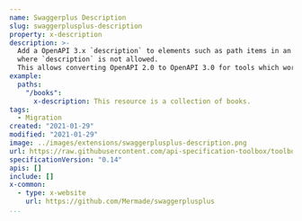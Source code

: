 ```yaml
---
name: Swaggerplus Description
slug: swaggerplusplus-description
property: x-description
description: >-
  Add a OpenAPI 3.x `description` to elements such as path items in an OpenAPI 2.0 API description document
  where `description` is not allowed.
  This allows converting OpenAPI 2.0 to OpenAPI 3.0 for tools which work with OpenAPI 3.0.
example:
  paths:
    "/books":
      x-description: This resource is a collection of books.
tags:
  - Migration
created: "2021-01-29"
modified: "2021-01-29"
image: ../images/extensions/swaggerplusplus-description.png
url: https://raw.githubusercontent.com/api-specification-toolbox/toolbox/main/_extensions/
specificationVersion: "0.14"
apis: []
include: []
x-common:
  - type: x-website
    url: https://github.com/Mermade/swaggerplusplus
...
```

